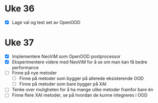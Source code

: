 # Uke 36

- [x] Lage val og test set av OpenOOD

# Uke 37

- [x] Implementere NeoViM som OpenOOD postprocessor
- [x] Eksperimentere videre med NeoViM for å se om man kan få bedre performance
- [ ] Finne på nye metoder
    - [ ] Finne på metoder som bygger på allerede eksisterende OOD
    - [ ] Finne på metoder som bare bygger på XAI
- [ ] Tenke over muligheten for å ha mange ulike metoder framfor bare én
- [ ] Finne flere XAI metoder, se på hvordan de kunne integreres i OOD

